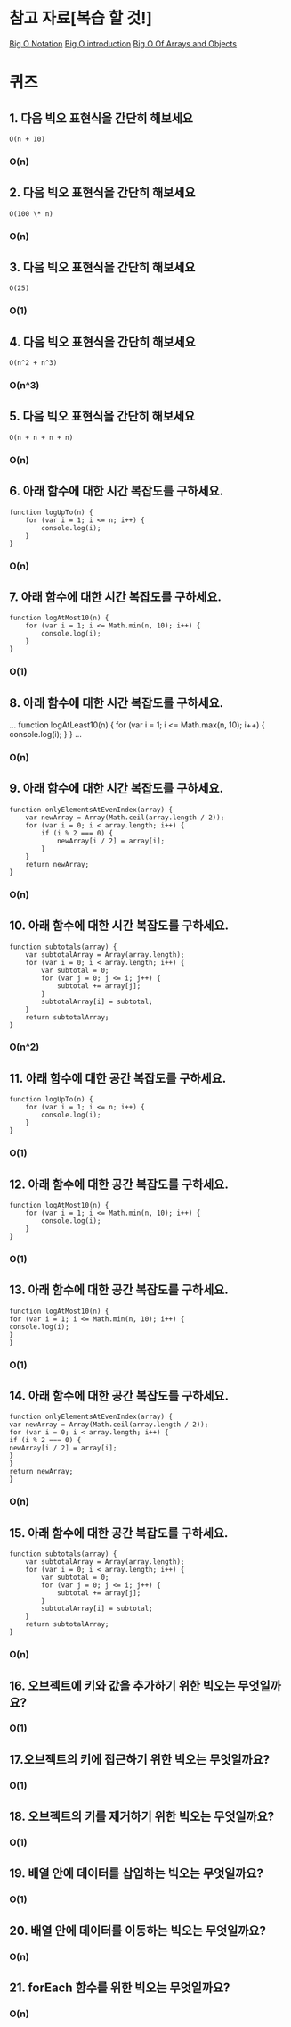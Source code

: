 # 참고 자료[복습 할 것!]

[Big O Notation](https://cs.slides.com/colt_steele/big-o-notation#/9)
[Big O introduction](https://rithmschool.github.io/function-timer-demo/)
[Big O Of Arrays and Objects](https://cs.slides.com/colt_steele/built-in-data-structures-25)

# 퀴즈

## 1. 다음 빅오 표현식을 간단히 해보세요

```
O(n + 10)
```

### O(n)

## 2. 다음 빅오 표현식을 간단히 해보세요

```
O(100 \* n)
```

### O(n)

## 3. 다음 빅오 표현식을 간단히 해보세요

```
O(25)
```

### O(1)

## 4. 다음 빅오 표현식을 간단히 해보세요

```
O(n^2 + n^3)
```

### O(n^3)

## 5. 다음 빅오 표현식을 간단히 해보세요

```
O(n + n + n + n)
```

### O(n)

## 6. 아래 함수에 대한 시간 복잡도를 구하세요.

```
function logUpTo(n) {
    for (var i = 1; i <= n; i++) {
        console.log(i);
    }
}
```

### O(n)

## 7. 아래 함수에 대한 시간 복잡도를 구하세요.

```
function logAtMost10(n) {
    for (var i = 1; i <= Math.min(n, 10); i++) {
        console.log(i);
    }
}
```

### O(1)

## 8. 아래 함수에 대한 시간 복잡도를 구하세요.

...
function logAtLeast10(n) {
for (var i = 1; i <= Math.max(n, 10); i++) {
console.log(i);
}
}
...

### O(n)

## 9. 아래 함수에 대한 시간 복잡도를 구하세요.

```
function onlyElementsAtEvenIndex(array) {
    var newArray = Array(Math.ceil(array.length / 2));
    for (var i = 0; i < array.length; i++) {
        if (i % 2 === 0) {
            newArray[i / 2] = array[i];
        }
    }
    return newArray;
}
```

### O(n)

## 10. 아래 함수에 대한 시간 복잡도를 구하세요.

```
function subtotals(array) {
    var subtotalArray = Array(array.length);
    for (var i = 0; i < array.length; i++) {
        var subtotal = 0;
        for (var j = 0; j <= i; j++) {
            subtotal += array[j];
        }
        subtotalArray[i] = subtotal;
    }
    return subtotalArray;
}
```

### O(n^2)

## 11. 아래 함수에 대한 공간 복잡도를 구하세요.

```
function logUpTo(n) {
    for (var i = 1; i <= n; i++) {
        console.log(i);
    }
}
```

### O(1)

## 12. 아래 함수에 대한 공간 복잡도를 구하세요.

```
function logAtMost10(n) {
    for (var i = 1; i <= Math.min(n, 10); i++) {
        console.log(i);
    }
}
```

### O(1)

## 13. 아래 함수에 대한 공간 복잡도를 구하세요.

```
function logAtMost10(n) {
for (var i = 1; i <= Math.min(n, 10); i++) {
console.log(i);
}
}

```

### O(1)

## 14. 아래 함수에 대한 공간 복잡도를 구하세요.

```
function onlyElementsAtEvenIndex(array) {
var newArray = Array(Math.ceil(array.length / 2));
for (var i = 0; i < array.length; i++) {
if (i % 2 === 0) {
newArray[i / 2] = array[i];
}
}
return newArray;
}
```

### O(n)

## 15. 아래 함수에 대한 공간 복잡도를 구하세요.

```
function subtotals(array) {
    var subtotalArray = Array(array.length);
    for (var i = 0; i < array.length; i++) {
        var subtotal = 0;
        for (var j = 0; j <= i; j++) {
            subtotal += array[j];
        }
        subtotalArray[i] = subtotal;
    }
    return subtotalArray;
}
```

### O(n)

## 16. 오브젝트에 키와 값을 추가하기 위한 빅오는 무엇일까요?

### O(1)

## 17.오브젝트의 키에 접근하기 위한 빅오는 무엇일까요?

### O(1)

## 18. 오브젝트의 키를 제거하기 위한 빅오는 무엇일까요?

### O(1)

## 19. 배열 안에 데이터를 삽입하는 빅오는 무엇일까요?

### O(1)

## 20. 배열 안에 데이터를 이동하는 빅오는 무엇일까요?

### O(n)

## 21. forEach 함수를 위한 빅오는 무엇일까요?

### O(n)
